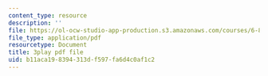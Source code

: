 ```yaml
---
content_type: resource
description: ''
file: https://ol-ocw-studio-app-production.s3.amazonaws.com/courses/6-851-advanced-data-structures-spring-2012/b11aca198394313df597fa6d4c0af1c2_Fs4-E4Nj1Ks.pdf
file_type: application/pdf
resourcetype: Document
title: 3play pdf file
uid: b11aca19-8394-313d-f597-fa6d4c0af1c2
---
```

